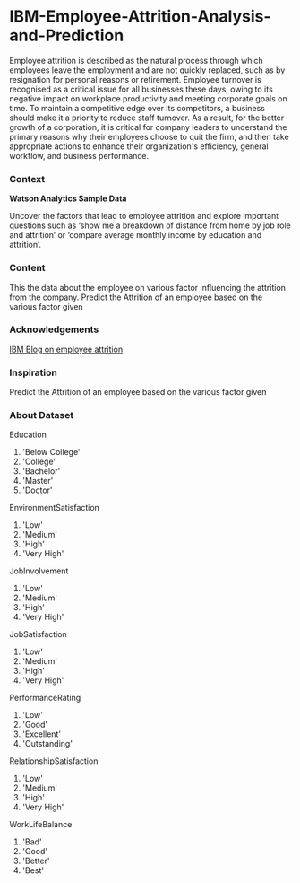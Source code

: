 # IBM-Employee-Attrition-Analysis-and-Prediction
Employee attrition is described as the natural process through which employees leave the employment and are not quickly replaced, such as by resignation for personal reasons or retirement. Employee turnover is recognised as a critical issue for all businesses these days, owing to its negative impact on workplace productivity and meeting corporate goals on time. To maintain a competitive edge over its competitors, a business should make it a priority to reduce staff turnover. As a result, for the better growth of a corporation, it is critical for company leaders to understand the primary reasons why their employees choose to quit the firm, and then take appropriate actions to enhance their organization's efficiency, general workflow, and business performance.

### Context

**Watson Analytics Sample Data**

Uncover the factors that lead to employee attrition and explore important questions such as ‘show me a breakdown of distance from home by job role and attrition’ or ‘compare average monthly income by education and attrition’.


### Content

This the data about the employee on various factor influencing the attrition from the company.
Predict the Attrition of an employee based on the various factor given

### Acknowledgements

[IBM Blog on employee attrition](https://www.ibm.com/communities/analytics/watson-analytics-blog/hr-employee-attrition/)

### Inspiration

Predict the Attrition of an employee based on the various factor given

### About Dataset
Education
1. 'Below College'
2. 'College'
3. 'Bachelor'
4. 'Master'
5. 'Doctor'

EnvironmentSatisfaction
1. 'Low'
2. 'Medium'
3. 'High'
4. 'Very High'

JobInvolvement 
1. 'Low'
2. 'Medium'
3. 'High'
4. 'Very High'

JobSatisfaction 
1. 'Low'
2. 'Medium'
3. 'High'
4. 'Very High'

PerformanceRating 
1. 'Low'
2. 'Good'
3. 'Excellent'
4. 'Outstanding'

RelationshipSatisfaction 
1. 'Low'
2. 'Medium'
3. 'High'
4. 'Very High'

WorkLifeBalance 
1. 'Bad'
2. 'Good'
3. 'Better'
4. 'Best'
